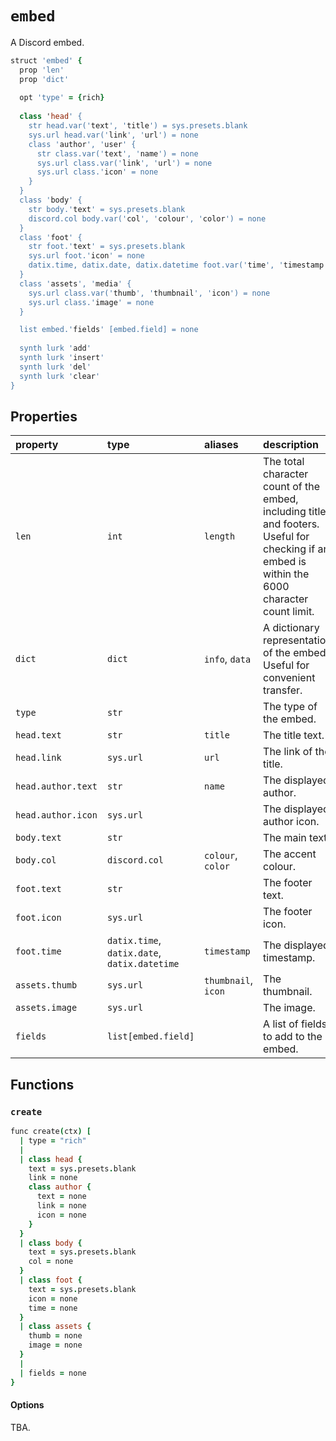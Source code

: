 # `embed`

A Discord embed.

```coffee
struct 'embed' {
  prop 'len'
  prop 'dict'
  
  opt 'type' = {rich}
  
  class 'head' {
    str head.var('text', 'title') = sys.presets.blank
    sys.url head.var('link', 'url') = none
    class 'author', 'user' {
      str class.var('text', 'name') = none
      sys.url class.var('link', 'url') = none
      sys.url class.'icon' = none
    }
  }
  class 'body' {
    str body.'text' = sys.presets.blank
    discord.col body.var('col', 'colour', 'color') = none
  }
  class 'foot' {
    str foot.'text' = sys.presets.blank
    sys.url foot.'icon' = none
    datix.time, datix.date, datix.datetime foot.var('time', 'timestamp') = none
  }
  class 'assets', 'media' {
    sys.url class.var('thumb', 'thumbnail', 'icon') = none
    sys.url class.'image' = none
  }

  list embed.'fields' [embed.field] = none
  
  synth lurk 'add'
  synth lurk 'insert'
  synth lurk 'del'
  synth lurk 'clear'
}
```

## Properties

| property | type | aliases | description |
| :------- | :--- | :------ | :---------- |
| `len` | `int` | `length` | The total character count of the embed, including titles and footers. Useful for checking if an embed is within the 6000 character count limit. |
| `dict` | `dict` | `info`, `data` | A dictionary representation of the embed. Useful for convenient transfer. |
| `type` | `str` | | The type of the embed. |
| `head.text` | `str` | `title` | The title text. |
| `head.link` | `sys.url` | `url` | The link of the title. |
| `head.author.text` | `str` | `name` | The displayed author. |
| `head.author.icon` | `sys.url` | | The displayed author icon. |
| `body.text` | `str` | | The main text. |
| `body.col` | `discord.col` | `colour`, `color` | The accent colour. |
| `foot.text` | `str` | | The footer text. |
| `foot.icon` | `sys.url` | | The footer icon. |
| `foot.time` | `datix.time`, `datix.date`, `datix.datetime` | `timestamp` | The displayed timestamp. |
| `assets.thumb` | `sys.url` | `thumbnail`, `icon` | The thumbnail. |
| `assets.image` | `sys.url` | | The image. |
| `fields` | `list[embed.field]` | | A list of fields to add to the embed. |

## Functions

### `create`

```coffee
func create(ctx) [
  | type = "rich"
  |
  | class head {
    text = sys.presets.blank
    link = none
    class author {
      text = none
      link = none
      icon = none
    }
  }
  | class body {
    text = sys.presets.blank
    col = none
  }
  | class foot {
    text = sys.presets.blank
    icon = none
    time = none
  }
  | class assets {
    thumb = none
    image = none
  }
  |
  | fields = none
}
```

#### Options

TBA.
